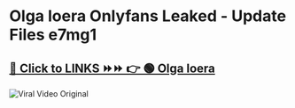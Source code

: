 
 # Olga loera Onlyfans Leaked - Update Files e7mg1

## <h2><a href="https://clipsfans.com/Olga_loera&ref=git">🔗 Click to LINKS ⏩⏩ 👉 🟢 Olga loera </a></h2>

<a href="https://clipsfans.com/Olga_loera&ref=git" rel="nofollow" data-target="animated-image.originalLink"><img src="https://i.ibb.co.com/xMMVF88/686577567.gif" alt="Viral Video Original" style="max-width: 100%; display: inline-block;" data-target="animated-image.originalImage"></a>

